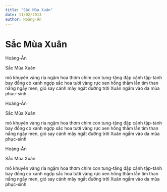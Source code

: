 ```yaml
---
title: "Sắc Mùa Xuân"
date: 11/02/2013
author: Hoàng-Ân
---
```


# Sắc Mùa Xuân

Hoàng-Ân

Sắc Mùa Xuân


mỏ khuyên vàng rỉa ngậm hoa thơm
chim con tung-tăng đập cánh tập-tành bay
đồng cỏ xanh ngợp sắc hoa tươi
vàng rực xen hồng thắm lẫn tím than
nắng ngây men, gió say cánh mây ngất đường trời
Xuân ngấm vào da mùa phục-sinh

Hoàng-Ân

Sắc Mùa Xuân


mỏ khuyên vàng rỉa ngậm hoa thơm
chim con tung-tăng đập cánh tập-tành bay
đồng cỏ xanh ngợp sắc hoa tươi
vàng rực xen hồng thắm lẫn tím than
nắng ngây men, gió say cánh mây ngất đường trời
Xuân ngấm vào da mùa phục-sinh

Hoàng-Ân

Sắc Mùa Xuân


mỏ khuyên vàng rỉa ngậm hoa thơm
chim con tung-tăng đập cánh tập-tành bay
đồng cỏ xanh ngợp sắc hoa tươi
vàng rực xen hồng thắm lẫn tím than
nắng ngây men, gió say cánh mây ngất đường trời
Xuân ngấm vào da mùa phục-sinh
